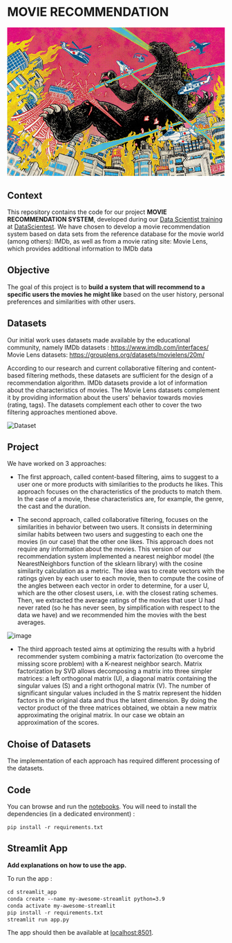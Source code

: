 #                                                 MOVIE RECOMMENDATION

![image_name](./streamlit_app/assets/godzilla_criterion.png?raw=true)

## Context

This repository contains the code for our project **MOVIE RECOMMENDATION SYSTEM**, developed during our [Data Scientist training](https://datascientest.com/en/data-scientist-course) at [DataScientest](https://datascientest.com/).
We have chosen to develop a movie recommendation system based on data sets from the reference database for the movie world (among others): IMDb, as well as from a movie rating site: Movie Lens, which provides additional information to IMDb data

## Objective
The goal of this project is to **build a system that will recommend to a specific users the movies he might like** based on the user history, personal preferences and similarities with other users.

## Datasets

Our initial work uses datasets made available by the educational community, namely
IMDb datasets : https://www.imdb.com/interfaces/
Movie Lens datasets: https://grouplens.org/datasets/movielens/20m/

According to our research and current collaborative filtering and content-based filtering methods, these datasets are sufficient for the design of a recommendation algorithm.
IMDb datasets provide a lot of information about the characteristics of movies. The Movie Lens datasets complement it by providing information about the users' behavior towards movies (rating, tags). The datasets complement each other to cover the two filtering approaches mentioned above.

![Dataset](https://user-images.githubusercontent.com/125690999/228502757-21c615e7-993a-482a-be9f-fc0aa66de28b.png)


## Project

We have worked on 3 approaches:
- The first approach, called content-based filtering, aims to suggest to a user one or more products with similarities to the products he likes. This approach focuses on the characteristics of the products to match them. In the case of a movie, these characteristics are, for example, the genre, the cast and the duration.

- The second approach, called collaborative filtering, focuses on the similarities in behavior between two users. It consists in determining similar habits between two users and suggesting to each one the movies (in our case) that the other one likes. This approach does not require any information about the movies.
This version of our recommendation system implemented a nearest neighbor model (the NearestNeighbors function of the sklearn library) with the cosine similarity calculation as a metric. The idea was to create vectors with the ratings given by each user to each movie, then to compute the cosine of the angles between each vector in order to determine, for a user U, which are the other closest users, i.e. with the closest rating schemes. Then, we extracted the average ratings of the movies that user U had never rated (so he has never seen, by simplification with respect to the data we have) and we recommended him the movies with the best averages.

![image](https://user-images.githubusercontent.com/125690999/226980185-2ff99c5e-4f07-4d90-a985-4e3c1ae944c8.png)


-  The third approach tested aims at optimizing the results with a hybrid recommender system combining a matrix factorization (to overcome the missing score problem) with a K-nearest neighbor search.
Matrix factorization by SVD allows decomposing a matrix into three simpler matrices: a left orthogonal matrix (U), a diagonal matrix containing the singular values (S) and a right orthogonal matrix (V). The number of significant singular values included in the S matrix represent the hidden factors in the original data and thus the latent dimension.
By doing the vector product of the three matrices obtained, we obtain a new matrix approximating the original matrix. In our case we obtain an approximation of the scores.                        

## Choise of Datasets
The implementation of each approach has required different processing of the datasets.



## Code

You can browse and run the [notebooks](./notebooks). You will need to install the dependencies (in a dedicated environment) :

```
pip install -r requirements.txt
```


## Streamlit App

**Add explanations on how to use the app.**

To run the app :

```shell
cd streamlit_app
conda create --name my-awesome-streamlit python=3.9
conda activate my-awesome-streamlit
pip install -r requirements.txt
streamlit run app.py
```

The app should then be available at [localhost:8501](http://localhost:8501).
